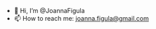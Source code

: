 - 👋 Hi, I’m @JoannaFigula
- 📫 How to reach me: joanna.figula@gmail.com

<!---
JoannaFigula/JoannaFigula is a ✨ special ✨ repository because its `README.md` (this file) appears on your GitHub profile.
You can click the Preview link to take a look at your changes.
--->
